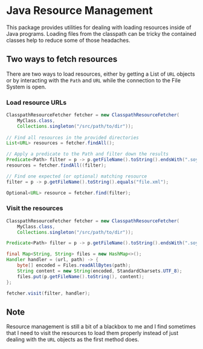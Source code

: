 # Java Resource Management

This package provides utilities for dealing with loading resources inside
of Java programs. Loading files from the classpath can be tricky the
contained classes help to reduce some of those headaches.

## Two ways to fetch resources

There are two ways to load resources, either by getting a List of `URL` objects
or by interacting with the `Path` and `URL` while the connection to the
File System is open.

### Load resource URLs

```java
ClasspathResourceFetcher fetcher = new ClasspathResourceFetcher(
    MyClass.class,
    Collections.singleton("/src/path/to/dir"));
    
// Find all resources in the provided directories
List<URL> resources = fetcher.findAll();

// Apply a predicate to the Path and filter down the results
Predicate<Path> filter = p -> p.getFileName().toString().endsWith(".soy");
resources = fetcher.findAll((filter);

// Find one expected (or optional) matching resource
filter = p -> p.getFileName().toString().equals("file.xml");

Optional<URL> resource = fetcher.find(filter);
```

### Visit the resources

```java
ClasspathResourceFetcher fetcher = new ClasspathResourceFetcher(
    MyClass.class,
    Collections.singleton("/src/path/to/dir"));

Predicate<Path> filter = p -> p.getFileName().toString().endsWith(".soy");

final Map<String, String> files = new HashMap<>();
Handler handler = (url, path) -> {
    byte[] encoded = Files.readAllBytes(path);
    String content = new String(encoded, StandardCharsets.UTF_8);
    files.put(p.getFileName().toString(), content);
};

fetcher.visit(filter, handler);
```

## Note
Resource management is still a bit of a blackbox to me and I find sometimes that I need
to visit the resources to load them properly instead of just dealing with the `URL` objects
as the first method does.